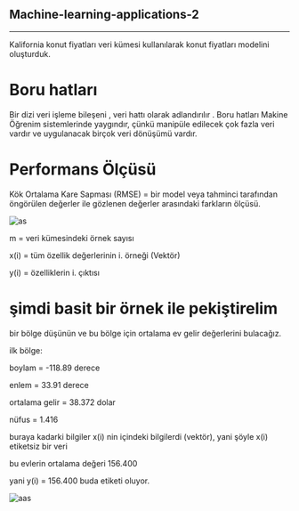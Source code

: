 ## Machine-learning-applications-2
--------

Kalifornia konut fiyatları veri kümesi kullanılarak konut fiyatları modelini oluşturduk.

# Boru hatları

Bir dizi veri işleme bileşeni , veri hattı olarak adlandırılır . Boru hatları
Makine Öğrenim sistemlerinde yaygındır, çünkü manipüle edilecek çok fazla veri vardır ve
uygulanacak birçok veri dönüşümü vardır.

# Performans Ölçüsü

Kök Ortalama Kare Sapması (RMSE) = bir model veya tahminci tarafından öngörülen değerler ile gözlenen değerler arasındaki farkların ölçüsü.

![as](https://user-images.githubusercontent.com/54184905/74971010-6baec280-5430-11ea-9c8a-d5b74770eb59.png)

m = veri kümesindeki örnek sayısı

x(i) = tüm özellik değerlerinin i. örneği (Vektör)

y(i) = özelliklerin i. çıktısı

# şimdi basit bir örnek ile pekiştirelim

bir bölge düşünün ve bu bölge için ortalama ev gelir değerlerini bulacağız.

ilk bölge:

boylam = -118.89 derece

enlem = 33.91 derece

ortalama gelir = 38.372 dolar

nüfus = 1.416

buraya kadarki bilgiler x(i) nin içindeki bilgilerdi (vektör), yani şöyle x(i) etiketsiz bir veri

bu evlerin ortalama değeri 156.400

yani y(i) = 156.400 buda etiketi oluyor.

![aas](https://user-images.githubusercontent.com/54184905/74971731-9f3e1c80-5431-11ea-9f88-6bd21cef2ae2.png)



